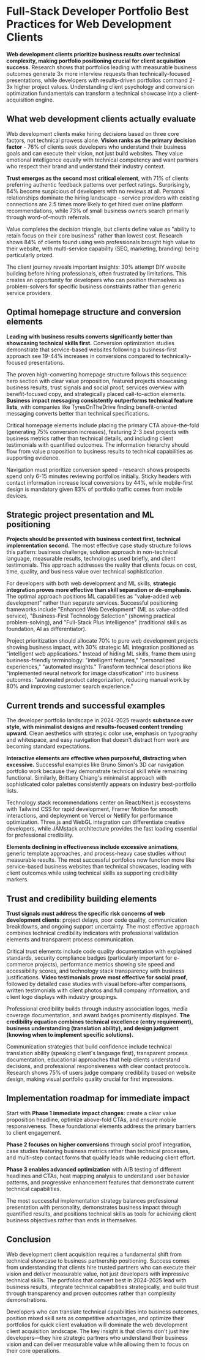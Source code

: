 # Full-Stack Developer Portfolio Best Practices for Web Development Clients

**Web development clients prioritize business results over technical complexity, making portfolio positioning crucial for client acquisition success.** Research shows that portfolios leading with measurable business outcomes generate 3x more interview requests than technically-focused presentations, while developers with results-driven portfolios command 2-3x higher project values. Understanding client psychology and conversion optimization fundamentals can transform a technical showcase into a client-acquisition engine.

## What web development clients actually evaluate

Web development clients make hiring decisions based on three core factors, not technical prowess alone. **Vision ranks as the primary decision factor** - 76% of clients seek developers who understand their business goals and can execute their vision, not just build websites. They value emotional intelligence equally with technical competency and want partners who respect their brand and understand their industry context.

**Trust emerges as the second most critical element**, with 71% of clients preferring authentic feedback patterns over perfect ratings. Surprisingly, 64% become suspicious of developers with no reviews at all. Personal relationships dominate the hiring landscape - service providers with existing connections are 2.5 times more likely to get hired over online platform recommendations, while 73% of small business owners search primarily through word-of-mouth referrals.

Value completes the decision triangle, but clients define value as "ability to retain focus on their core business" rather than lowest cost. Research shows 84% of clients found using web professionals brought high value to their website, with multi-service capability (SEO, marketing, branding) being particularly prized.

The client journey reveals important insights: 30% attempt DIY website building before hiring professionals, often frustrated by limitations. This creates an opportunity for developers who can position themselves as problem-solvers for specific business constraints rather than generic service providers.

## Optimal homepage structure and conversion elements

**Leading with business results converts significantly better than showcasing technical skills first.** Conversion optimization studies demonstrate that service-based websites following a business-first approach see 19-44% increases in conversions compared to technically-focused presentations.

The proven high-converting homepage structure follows this sequence: hero section with clear value proposition, featured projects showcasing business results, trust signals and social proof, services overview with benefit-focused copy, and strategically placed call-to-action elements. **Business impact messaging consistently outperforms technical feature lists**, with companies like TyresOnTheDrive finding benefit-oriented messaging converts better than technical specifications.

Critical homepage elements include placing the primary CTA above-the-fold (generating 75% conversion increases), featuring 2-3 best projects with business metrics rather than technical details, and including client testimonials with quantified outcomes. The information hierarchy should flow from value proposition to business results to technical capabilities as supporting evidence.

Navigation must prioritize conversion speed - research shows prospects spend only 6-15 minutes reviewing portfolios initially. Sticky headers with contact information increase local conversions by 44%, while mobile-first design is mandatory given 83% of portfolio traffic comes from mobile devices.

## Strategic project presentation and ML positioning

**Projects should be presented with business context first, technical implementation second.** The most effective case study structure follows this pattern: business challenge, solution approach in non-technical language, measurable results, technologies used briefly, and client testimonials. This approach addresses the reality that clients focus on cost, time, quality, and business value over technical sophistication.

For developers with both web development and ML skills, **strategic integration proves more effective than skill separation or de-emphasis.** The optimal approach positions ML capabilities as "value-added web development" rather than separate services. Successful positioning frameworks include "Enhanced Web Development" (ML as value-added service), "Business-First Technology Selection" (showing practical problem-solving), and "Full-Stack Plus Intelligence" (traditional skills as foundation, AI as differentiator).

Project prioritization should allocate 70% to pure web development projects showing business impact, with 30% strategic ML integration positioned as "intelligent web applications." Instead of hiding ML skills, frame them using business-friendly terminology: "intelligent features," "personalized experiences," "automated insights." Transform technical descriptions like "implemented neural network for image classification" into business outcomes: "automated product categorization, reducing manual work by 80% and improving customer search experience."

## Current trends and successful examples

The developer portfolio landscape in 2024-2025 rewards **substance over style, with minimalist designs and results-focused content trending upward**. Clean aesthetics with strategic color use, emphasis on typography and whitespace, and easy navigation that doesn't distract from work are becoming standard expectations.

**Interactive elements are effective when purposeful, distracting when excessive.** Successful examples like Bruno Simon's 3D car navigation portfolio work because they demonstrate technical skill while remaining functional. Similarly, Brittany Chiang's minimalist approach with sophisticated color palettes consistently appears on industry best-portfolio lists.

Technology stack recommendations center on React/Next.js ecosystems with Tailwind CSS for rapid development, Framer Motion for smooth interactions, and deployment on Vercel or Netlify for performance optimization. Three.js and WebGL integration can differentiate creative developers, while JAMstack architecture provides the fast loading essential for professional credibility.

**Elements declining in effectiveness include excessive animations**, generic template approaches, and process-heavy case studies without measurable results. The most successful portfolios now function more like service-based business websites than technical showcases, leading with client outcomes while using technical skills as supporting credibility markers.

## Trust and credibility building elements

**Trust signals must address the specific risk concerns of web development clients**: project delays, poor code quality, communication breakdowns, and ongoing support uncertainty. The most effective approach combines technical credibility indicators with professional validation elements and transparent process communication.

Critical trust elements include code quality documentation with explained standards, security compliance badges (particularly important for e-commerce projects), performance metrics showing site speed and accessibility scores, and technology stack transparency with business justifications. **Video testimonials prove most effective for social proof**, followed by detailed case studies with visual before-after comparisons, written testimonials with client photos and full company information, and client logo displays with industry groupings.

Professional credibility builds through industry association logos, media coverage documentation, and award badges prominently displayed. **The credibility equation combines technical excellence (entry requirement), business understanding (translation ability), and design judgment (knowing when to implement specific solutions).**

Communication strategies that build confidence include technical translation ability (speaking client's language first), transparent process documentation, educational approaches that help clients understand decisions, and professional responsiveness with clear contact protocols. Research shows 75% of users judge company credibility based on website design, making visual portfolio quality crucial for first impressions.

## Implementation roadmap for immediate impact

Start with **Phase 1 immediate impact changes**: create a clear value proposition headline, optimize above-fold CTAs, and ensure mobile responsiveness. These foundational elements address the primary barriers to client engagement.

**Phase 2 focuses on higher conversions** through social proof integration, case studies featuring business metrics rather than technical processes, and multi-step contact forms that qualify leads while reducing client effort.

**Phase 3 enables advanced optimization** with A/B testing of different headlines and CTAs, heat mapping analysis to understand user behavior patterns, and progressive enhancement features that demonstrate current technical capabilities.

The most successful implementation strategy balances professional presentation with personality, demonstrates business impact through quantified results, and positions technical skills as tools for achieving client business objectives rather than ends in themselves.

## Conclusion

Web development client acquisition requires a fundamental shift from technical showcase to business partnership positioning. Success comes from understanding that clients hire trusted partners who can execute their vision and deliver measurable value, not just developers with impressive technical skills. The portfolios that convert best in 2024-2025 lead with business results, integrate technical capabilities strategically, and build trust through transparency and proven outcomes rather than complexity demonstrations.

Developers who can translate technical capabilities into business outcomes, position mixed skill sets as competitive advantages, and optimize their portfolios for quick client evaluation will dominate the web development client acquisition landscape. The key insight is that clients don't just hire developers—they hire strategic partners who understand their business vision and can deliver measurable value while allowing them to focus on their core operations.